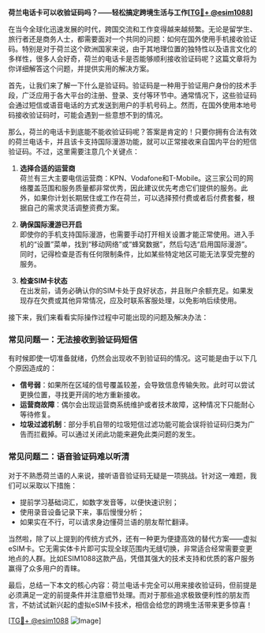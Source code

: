 **荷兰电话卡可以收验证码吗？——轻松搞定跨境生活与工作[[TG💪+ @esim1088](https://t.me/s/esim1088)]**

在当今全球化迅速发展的时代，跨国交流和工作变得越来越频繁。无论是留学生、旅行者还是商务人士，都需要面对一个共同的问题：如何在国外使用手机接收验证码。特别是对于荷兰这个欧洲国家来说，由于其地理位置的独特性以及语言文化的多样性，很多人会好奇，荷兰的电话卡是否能够顺利接收验证码呢？这篇文章将为你详细解答这个问题，并提供实用的解决方案。

首先，让我们来了解一下什么是验证码。验证码是一种用于验证用户身份的技术手段，广泛应用于各大平台的注册、登录、支付等环节中。通常情况下，这些验证码会通过短信或语音电话的方式发送到用户的手机号码上。然而，在国外使用本地号码接收验证码时，可能会遇到一些意想不到的情况。

那么，荷兰的电话卡到底能不能收验证码呢？答案是肯定的！只要你拥有合法有效的荷兰电话卡，并且该卡支持国际漫游功能，就可以正常接收来自国内平台的短信验证码。不过，这里需要注意几个关键点：

1. **选择合适的运营商**  
   荷兰有三大主要电信运营商：KPN、Vodafone和T-Mobile。这三家公司的网络覆盖范围和服务质量都非常优秀，因此建议优先考虑它们提供的服务。此外，如果你计划长期居住或工作在荷兰，可以选择预付费或者后付费套餐，根据自己的需求灵活调整资费方案。

2. **确保国际漫游已开启**  
   即使你的手机支持国际漫游，也需要手动打开相关设置才能正常使用。进入手机的“设置”菜单，找到“移动网络”或“蜂窝数据”，然后勾选“启用国际漫游”。同时，记得检查是否有任何限制条件，比如某些特定地区可能无法享受完整的服务。

3. **检查SIM卡状态**  
   在出发前，请务必确认你的SIM卡处于良好状态，并且账户余额充足。如果发现存在欠费或其他异常情况，应及时联系客服处理，以免影响后续使用。

接下来，我们来看看实际操作过程中可能出现的问题及解决办法：

### 常见问题一：无法接收到验证码短信
有时候即使一切准备就绪，仍然会出现收不到验证码的情况。这可能是由于以下几个原因造成的：
- **信号弱**：如果所在区域的信号覆盖较差，会导致信息传输失败。此时可以尝试更换位置，寻找更开阔的地方重新接收。
- **运营商故障**：偶尔会出现运营商系统维护或者技术故障，这种情况下只能耐心等待修复。
- **垃圾过滤机制**：部分手机自带的垃圾短信过滤功能可能会误将验证码归类为广告而拦截掉。可以通过关闭此功能来避免此类问题的发生。

### 常见问题二：语音验证码难以听清
对于不熟悉荷兰语的人来说，接听语音验证码无疑是一项挑战。针对这一难题，我们可以采取以下措施：
- 提前学习基础词汇，如数字发音等，以便快速识别；
- 使用录音设备记录下来，事后慢慢分析；
- 如果实在不行，可以请求身边懂荷兰语的朋友帮忙翻译。

当然啦，除了以上提到的传统方式外，还有一种更为便捷高效的替代方案——虚拟eSIM卡。它无需实体卡片即可实现全球范围内无缝切换，非常适合经常需要变更地点的人群。比如ESIM1088这款产品，凭借其强大的技术支持和优质的客户服务赢得了众多用户的青睐。

最后，总结一下本文的核心内容：荷兰电话卡完全可以用来接收验证码，但前提是必须满足一定的前提条件并注意细节处理。而对于那些追求极致便利性的朋友而言，不妨试试新兴起的虚拟eSIM卡技术，相信会给您的跨境生活带来更多惊喜！

[[TG💪+ @esim1088](https://t.me/s/esim1088) ![Image](https://i.postimg.cc/4NQfJmqS/Snipaste-2025-05-13-00-14-12.png)]